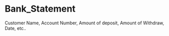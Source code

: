 # Bank_Statement
Customer Name, Account Number, Amount of deposit, Amount of Withdraw, Date, etc..  
